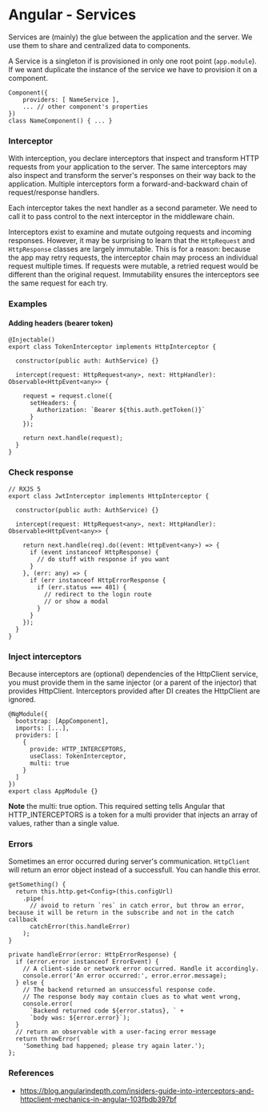 # Angular - Services

Services are (mainly) the glue between the application and the server.
We use them to share and centralized data to components.

A Service is a singleton  if is provisioned in only one root point (`app.module`).
If we want duplicate the instance of the service we have to provision it on a component.

```
Component({
	providers: [ NameService ],
	... // other component's properties
})
class NameComponent() { ... }
```

### Interceptor

With interception, you declare interceptors that inspect and transform HTTP requests from your application to the server. The same interceptors may also inspect and transform the server's responses on their way back to the application. Multiple interceptors form a forward-and-backward chain of request/response handlers.

Each interceptor takes the next handler as a second parameter. We need to call it to pass control to the next interceptor in the middleware chain. 

Interceptors exist to examine and mutate outgoing requests and incoming responses. However, it may be surprising to learn that the `HttpRequest` and `HttpResponse` classes are largely immutable. This is for a reason: because the app may retry requests, the interceptor chain may process an individual request multiple times. If requests were mutable, a retried request would be different than the original request. Immutability ensures the interceptors see the same request for each try.

### Examples

#### Adding headers (bearer token)

```
@Injectable()
export class TokenInterceptor implements HttpInterceptor {

  constructor(public auth: AuthService) {}

  intercept(request: HttpRequest<any>, next: HttpHandler): Observable<HttpEvent<any>> {
    
    request = request.clone({
      setHeaders: {
        Authorization: `Bearer ${this.auth.getToken()}`
      }
    });

    return next.handle(request);
  }
}
```

### Check response

```
// RXJS 5
export class JwtInterceptor implements HttpInterceptor {

  constructor(public auth: AuthService) {}

  intercept(request: HttpRequest<any>, next: HttpHandler): Observable<HttpEvent<any>> {
    
    return next.handle(req).do((event: HttpEvent<any>) => {
      if (event instanceof HttpResponse) {
        // do stuff with response if you want
      }
    }, (err: any) => {
      if (err instanceof HttpErrorResponse {
        if (err.status === 401) {
          // redirect to the login route
          // or show a modal
        }
      }
    });
  }
}
```


### Inject interceptors

Because interceptors are (optional) dependencies of the HttpClient service, you must provide them in the same injector (or a parent of the injector) that provides HttpClient. Interceptors provided after DI creates the HttpClient are ignored.

```
@NgModule({
  bootstrap: [AppComponent],
  imports: [...],
  providers: [
    {
      provide: HTTP_INTERCEPTORS,
      useClass: TokenInterceptor,
      multi: true
    }
  ]
})
export class AppModule {}
```

**Note** the multi: true option. This required setting tells Angular that HTTP_INTERCEPTORS is a token for a multi provider that injects an array of values, rather than a single value.

### Errors

Sometimes an error occurred during server's communication. `HttpClient` will return an error object instead of a successfull.
You can handle this error.

```
getSomething() {
  return this.http.get<Config>(this.configUrl)
    .pipe(
	  // avoid to return `res` in catch error, but throw an error, because it will be return in the subscribe and not in the catch callback
      catchError(this.handleError)
    );
}

private handleError(error: HttpErrorResponse) {
  if (error.error instanceof ErrorEvent) {
    // A client-side or network error occurred. Handle it accordingly.
    console.error('An error occurred:', error.error.message);
  } else {
    // The backend returned an unsuccessful response code.
    // The response body may contain clues as to what went wrong,
    console.error(
      `Backend returned code ${error.status}, ` +
      `body was: ${error.error}`);
  }
  // return an observable with a user-facing error message
  return throwError(
    'Something bad happened; please try again later.');
};

```

### References

- https://blog.angularindepth.com/insiders-guide-into-interceptors-and-httpclient-mechanics-in-angular-103fbdb397bf